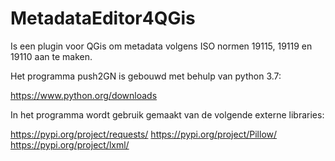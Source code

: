 # MetadataEditor4QGis

Is een plugin voor QGis om metadata volgens ISO normen 19115, 19119 en 19110 aan te maken.

Het programma push2GN is gebouwd met behulp van python 3.7:

https://www.python.org/downloads

In het programma wordt gebruik gemaakt van de volgende externe libraries:

https://pypi.org/project/requests/
https://pypi.org/project/Pillow/
https://pypi.org/project/lxml/
